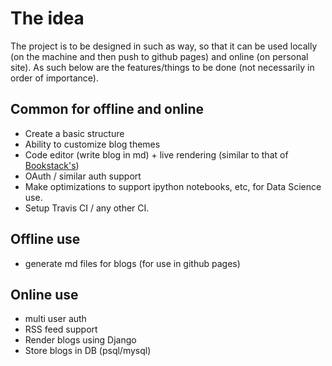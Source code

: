 # The idea
The project is to be designed in such as way, so that it can be used locally (on the machine and then push to github pages) and online (on personal site). As such below are the features/things to be done (not necessarily in order of importance).
 

## Common for offline and online
* Create a basic structure
* Ability to customize blog themes
* Code editor (write blog in md) + live rendering (similar to that of [Bookstack's](https://user-images.githubusercontent.com/21090563/45772099-b6a12680-bbfb-11e8-81ed-7c3c16e69a4c.png))
* OAuth / similar auth support
* Make optimizations to support ipython notebooks, etc, for Data Science use.
* Setup Travis CI / any other CI.

## Offline use 
* generate md files for blogs (for use in github pages)

## Online use
* multi user auth
* RSS feed support
* Render blogs using Django
* Store blogs in DB (psql/mysql)


